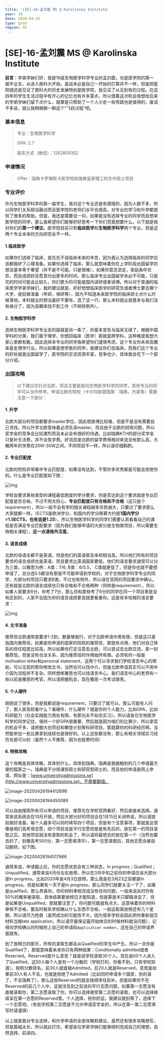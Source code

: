 ```yaml
---
title: '[SE]-16-孟刘震 MS @ Karolinska Institute'
year: 16
date: 2020-04-26
type: grad
region: SE
---
```


# [SE]-16-孟刘震 MS @ Karolinska Institute

**前言**：学弟学妹们好，我是16级生物医学科学专业的孟刘震，也是医学院的第一届毕业生，从进入南科大开始，虽说未必是自己一开始的打算并不一样，但是阴差阳错还是见证了南科大的历史发展特别是医学院，我见证了从无到有的过程。在这四年的学生生活过程中有开心的记忆也有许多雷点，所以借着这次机会我想给后来的学弟学妹们留下点什么，就算是只帮助了一个人少走一些弯路也是值得的，废话不多说，就让我稍微聊一聊这个“飞跃过程”吧。

### 基本信息

> 专业：生物医学科学
>
> GPA: 2.7
>
> 联系方式（微信）：1262859352

### 申请情况

> Offer：瑞典卡罗琳斯卡医学院和瑞典皇家理工的合作硕士项目

### 专业评价
作为生物医学科学的第一届学生，我对这个专业还是有感情的，因为人数不多，所以同学们关系相当融洽而且医学院的老师们水平也很高，对专业的学习和升学都提供了很多的帮助。但是，我还是需要说一句，如果是没有选择专业的同学而且想来医学院的同学，那么我希望你们能够好好思考一下你们究竟想要什么。以下就是我对你们的**第一个建议**。医学院目前只有**临床医学**和**生物医学科学**两个专业，但是这两个专业未来的方向却完全不一样。

#### 1.临床医学
如果你们选择了临床，首先先不说临床未来的辛苦，因为我认为选择临床的同学应该都做好了心理准备。如果你选择了临床，那么就意味着你在上学阶段出国留学的想法基本等于奢望（并不是不可能，只是很难），如果你意志坚定，家庭条件优异，而且成绩好且愿意付出更多的时间，那么临床专业出国留学未必不可能，只是花的时间可能会比较久，你们更大的可能是国内读研或者读博。所以对于普通的临床医学学弟学妹们，我的建议就是，好好想想临床医学的研究生或者博士要去哪个大学，提前做准备（考研，保研等），因为不知道未来医学院的临床硕士点什么时候落地。本科就业的想法最好不要有，选了这一行，那么本科就业就基本与我们没有缘分了，因为高概率找不到工作（不排除例外）。

#### 2. 生物医学科学
选择生物医学科学专业走的路就是另一条了，你基本宣告与临床无缘了，根据中国学科的分类，我们属于理学，你想回临床（医学）那就是跨学科，这种难度我想大家心里都有数。因此选择本专业的同学我希望你们谨慎考虑，这个专业你未来高概率是走理学行业。所以如果是想学医的同学，我建议你们去临床。而我们这个专业的好处就是出国留学了，医学院的交流资源丰富，竞争也少，具体我会在下一个部分介绍。

### 出国攻略
> 以下建议仅针对北欧，而且主要是面向生物医学科学的同学，其他专业的同学可以当作参考。申请北欧的院校（卡尔玛联盟国家：瑞典，丹麦等）需要注意一下部分：

#### 1. 升学
北欧大部分的项目都要求master学位，因此想直博比较难，但是不是没有需要自己寻找，所以升学北欧意味着必须先读master。而且由于北欧的财政问题，所以奖学金的竞争会比较激烈而且未必会有很好的待遇，比如瑞典KTH的部分奖学金只是补生活费，并不会免学费。好消息是北欧的留学费用相对来说没有那么高，大概两年的学费在20W-30W之间，不同项目不一样，所以请仔细斟酌。

#### 2. 专业匹配度
北欧的院校非常看中专业匹配度，如果没有达到，不管你多优秀都是可能会拒绝你的。什么是专业匹配度如下图：

![img](./images/mengliuzhen_1.png)

学校会要求某些类型的课程最低限度的学分要求，你是否达到这个要求就是专业匹配度是否合格，不过不用太担心，**专业匹配度只有合格和不合格**（这只是个requirement），所以一般不会有学的相关课程越多优势越大，只要过了要求那么大家就都一样。（ECTS是欧洲学分，和国内的学分换算大约是**1国内学分=1.5ECTS，也有说是1.25**），所以生物医学科学的同学们需要认真看看自己的课程是否满足专业匹配要求（因为我们能够申请的大部分是生物类项目，所以需要生物相关课程），**这一点请格外注意**。

#### 3. 语言成绩
北欧的母语全都不是英语，但是他们的英语普及率却相当高，所以他们所有的项目要求的语言成绩也是英语，而且要求比英语国家要低。他们的语言要求通常可以分为三类，以雅思为例：A类：7/6, B类：6/5.5， C类就更低了，但是你也就不要想申请了，总分连5.5都没有那是不可能申请到学校的。对于生物医学科学专业的同学，大部分的项目只要求B类，不过也有例外，所以请在官网的项目要求中确认。还有就是北欧的语言成绩也只有合格和不合格两种（同样是requirement），所以如果人家要求6分，你考了7分，那么你和那些考了6分的同学在同一个项目里是没有区别的，人家不会因为你的语言成绩更高就更看重你。这是哥本哈根的语言要求：

![img](./images/mengliuzhen_2.png)

#### 4. 文书准备

推荐信北欧通常是要求1-2封，数量够就行，对于北欧申请作用有限，但是这只是指国内推荐信，如果是你申请的国家的院校的推荐信，那就有点用，他们对自己体系的信任程度比较高，所以如果你打定注意去北欧，可以尝试去北欧交流，拿一封推荐信。但是没有也没关系，因为推荐信的作用始终有限。必须有的一般是motivation letter和personal statement，这两个可以寻求我们学校语言中心的帮助，可以无偿的帮你修改文书，当然也可以找中介，但是北欧申请其实可以不用中介因为流程并不复杂。同样想练雅思也可以找语言中心，我们语言中心的老师有一些以前是雅思的考官，所以请把握机会，现在雅思一次考试很贵。

#### 5. 个人硬件
刚刚说了很多，但是我都说是requirement，只要过了就可以，那么可能有人问了，那人家高校看什么？看硬件，什么硬件？就是你的个人能力，比如GPA，比如科研能力（社会实践能力用处有限，有那功夫不如去实习）。所以请各位生物医学科学的同学记住，保持一个好GPA很重要，然后就是因为咱们的比赛少，所以拿奖的机会不多，请把握大创项目和攀登计划等科研项目，那就算你的科研经历啊。当然能参加一些比赛拿到成绩也是很好的。以上这些都没有，那么有相关领域实习经历也是可以的（虽然个人不推荐，因为也挺费时间）

#### 6. 特殊攻略
这个攻略是具体攻略，具体到什么，具体到瑞典，瑞典是我接触到的几个申请最方便的国家之一。瑞典是不分授课型硕士和研究型硕士的，而且他的申请是网上申请，网址是：[www.universityadmissions.se](http://www.universityadmissions.se)。不需要翻墙。

![image-20200426194412698](./images/mengliuzhen_3.png)

![image-20200426194450089](./images/mengliuzhen_4.png)

可以自由搜索所有可以申请的项目，推荐先在学校官网看好，然后直接来选择。通常来说系统会在10月开放，然后大部分好的项目会在1月15日关闭申请，所以请提前做好准备。每个人最多可以同时填写四个项目，但是有个注意事项，那就是这很像是咱们高考填志愿，四个项目说是平行志愿但是是有先后的，放在第一的项目录取之后，其他项目就没有录取的机会了，所以请将最想去的放在第一个（当然也要去的了，别像高考500分，第一志愿填清华），第一志愿录取后，其他志愿会被自动删除，如下图。

![image-20200426194517966](./images/mengliuzhen_5.png)

通常来说，申请截止后，你的志愿状态会有三种状态，In progress；Qualified；Unqualified。通常来说4月份左右放榜，所以在3月中旬之前你的申请应该大部分是In progress。比如2020年是4月3日放榜，那么我是在3月23之前都是In progress。但是如果有一天不是In progress，那么同学们就要关注一下了，如果是qualified，那么恭喜你，你的材料审核完成没有任何问题，一般来说此时你有50%的概率被录取，具体结果要放榜日才能知道，但是算是半只脚踏进去了，但是如果是Unqualified，那就要注意了，你问题可能就有点大，这意味着你的材料审核不合格，要及时联系学校确认什么东西不合格，一般这距离放榜还有几个星期，所以请尽力抢救（虽然成功的可能性不大，因为很多学校会因此把你重新提交材料当做late application，所以请尽量保证最开始体交的时候材料就没问题），记得向学校确认的时候附上自己的申请码`Application number`，这在自己的申请界面就有。

到了放榜日的那天，所有的录取生都会从Qualified的学生中产生，所以一旦你是Qualified了，那就意味着未来你只有两种结果：Conditionally admitted或者Reserved。Reserved是什么意思？就是说学校录取30个人，现在由50个人进入了Qualified，这50人每个人是有一个分数的（学校打的，你看不到，只有学校知道）。按照分数排名，前30人就直接Admitted，后20人就是Reserved，意思是如果前30人有人不去，也就是拒绝了Admitted（比如同时申请多个国家，别的录了，不去瑞典了），那么这些Reserved的就会按顺序往前补。但是如果你不在Reserved的前几个人中，这就涉及到之前说的平行志愿问题，如果第一志愿没有直接录取你，第二志愿录取了你，你可以选择接受第二志愿的录取，也可以选择继续呆在第一志愿的Reserved里。个人选择，祝你好运，我建议就别等了，选择下一个志愿吧。（有些学校第二志愿是不允许申请奖学金的，所以在第一第二志愿填写时请谨慎）

以上就是我对专业选择，和升学申请的全部攻略和建议，虽然还有很多攻略想写，但是篇幅太长，所以就此打住，希望各位学弟学妹们能够顺利完成自己的理想，自然选择，前进四。